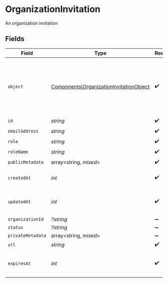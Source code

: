 # OrganizationInvitation

An organization invitation


## Fields

| Field                                                                                              | Type                                                                                               | Required                                                                                           | Description                                                                                        |
| -------------------------------------------------------------------------------------------------- | -------------------------------------------------------------------------------------------------- | -------------------------------------------------------------------------------------------------- | -------------------------------------------------------------------------------------------------- |
| `object`                                                                                           | [Components\OrganizationInvitationObject](../../Models/Components/OrganizationInvitationObject.md) | :heavy_check_mark:                                                                                 | String representing the object's type. Objects of the same type share the same value.<br/>         |
| `id`                                                                                               | *string*                                                                                           | :heavy_check_mark:                                                                                 | N/A                                                                                                |
| `emailAddress`                                                                                     | *string*                                                                                           | :heavy_check_mark:                                                                                 | N/A                                                                                                |
| `role`                                                                                             | *string*                                                                                           | :heavy_check_mark:                                                                                 | N/A                                                                                                |
| `roleName`                                                                                         | *string*                                                                                           | :heavy_check_mark:                                                                                 | N/A                                                                                                |
| `publicMetadata`                                                                                   | array<string, *mixed*>                                                                             | :heavy_check_mark:                                                                                 | N/A                                                                                                |
| `createdAt`                                                                                        | *int*                                                                                              | :heavy_check_mark:                                                                                 | Unix timestamp of creation.                                                                        |
| `updatedAt`                                                                                        | *int*                                                                                              | :heavy_check_mark:                                                                                 | Unix timestamp of last update.                                                                     |
| `organizationId`                                                                                   | *?string*                                                                                          | :heavy_minus_sign:                                                                                 | N/A                                                                                                |
| `status`                                                                                           | *?string*                                                                                          | :heavy_minus_sign:                                                                                 | N/A                                                                                                |
| `privateMetadata`                                                                                  | array<string, *mixed*>                                                                             | :heavy_minus_sign:                                                                                 | N/A                                                                                                |
| `url`                                                                                              | *string*                                                                                           | :heavy_check_mark:                                                                                 | N/A                                                                                                |
| `expiresAt`                                                                                        | *int*                                                                                              | :heavy_check_mark:                                                                                 | Unix timestamp of expiration.                                                                      |